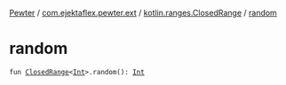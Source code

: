 [Pewter](../../index.md) / [com.ejektaflex.pewter.ext](../index.md) / [kotlin.ranges.ClosedRange](index.md) / [random](./random.md)

# random

`fun `[`ClosedRange`](https://kotlinlang.org/api/latest/jvm/stdlib/kotlin.ranges/-closed-range/index.html)`<`[`Int`](https://kotlinlang.org/api/latest/jvm/stdlib/kotlin/-int/index.html)`>.random(): `[`Int`](https://kotlinlang.org/api/latest/jvm/stdlib/kotlin/-int/index.html)